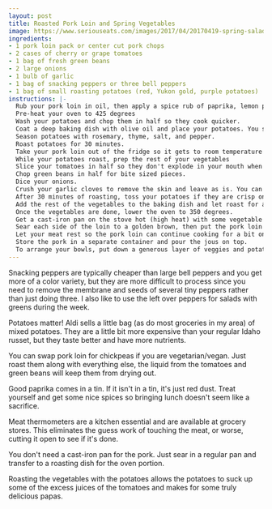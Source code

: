 ```yaml
---
layout: post
title: Roasted Pork Loin and Spring Vegetables
image: https://www.seriouseats.com/images/2017/04/20170419-spring-salad-crispy-egg-21.jpg
ingredients:
- 1 pork loin pack or center cut pork chops
- 2 cases of cherry or grape tomatoes
- 1 bag of fresh green beans
- 2 large onions
- 1 bulb of garlic
- 1 bag of snacking peppers or three bell peppers
- 1 bag of small roasting potatoes (red, Yukon gold, purple potatoes)
instructions: |-
  Rub your pork loin in oil, then apply a spice rub of paprika, lemon pepper, oregano, and salt.
  Pre-heat your oven to 425 degrees
  Wash your potatoes and chop them in half so they cook quicker.
  Coat a deep baking dish with olive oil and place your potatoes. You should have room left over to add the other vegetables later on.
  Season potatoes with rosemary, thyme, salt, and pepper.
  Roast potatoes for 30 minutes.
  Take your pork loin out of the fridge so it gets to room temperature before cooking.
  While your potatoes roast, prep the rest of your vegetables
  Slice your tomatoes in half so they don't explode in your mouth when you eat.
  Chop green beans in half for bite sized pieces.
  Dice your onions.
  Crush your garlic cloves to remove the skin and leave as is. You can chop them up, but I love a roasted clove more than anything.
  After 30 minutes of roasting, toss your potatoes if they are crisp on the bottoms and lift easy. If not, give them some more time.
  Add the rest of the vegetables to the baking dish and let roast for another 15-20 minutes or until potatoes are soft.
  Once the vegetables are done, lower the oven to 350 degrees.
  Get a cast-iron pan on the stove hot (high heat) with some vegetable oil or other high-smoke point oil.
  Sear each side of the loin to a golden brown, then put the pork loin in the oven for ab out 30-45 minutes or until temperature reaches 145 degrees.
  Let your meat rest so the pork loin can continue cooking for a bit on the counter. Once the meat is cooled enough to handle, slice into bite sized cubes for your bowl.
  Store the pork in a separate container and pour the jous on top.
  To arrange your bowls, put down a generous layer of veggies and potatoes then add the pork on top.
---
```

Snacking peppers are typically cheaper than large bell peppers and you get more of a color variety, but they are more difficult to process since you need to remove the membrane and seeds of several tiny peppers rather than just doing three. I also like to use the left over peppers for salads with greens during the week.

Potatoes matter! Aldi sells a little bag (as do most groceries in my area) of mixed potatoes. They are a little bit more expensive than your regular Idaho russet, but they taste better and have more nutrients.

You can swap pork loin for chickpeas if you are vegetarian/vegan. Just roast them along with everything else, the liquid from the tomatoes and green beans will keep them from drying out.

Good paprika comes in a tin. If it isn't in a tin, it's just red dust. Treat yourself and get some nice spices so bringing lunch doesn't seem like a sacrifice.

Meat thermometers are a kitchen essential and are available at grocery stores. This eliminates the guess work of touching the meat, or worse, cutting it open to see if it's done.

You don't need a cast-iron pan for the pork. Just sear in a regular pan and transfer to a roasting dish for the oven portion.

Roasting the vegetables with the potatoes allows the potatoes to suck up some of the excess juices of the tomatoes and makes for some truly delicious papas.  
